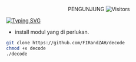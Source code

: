 
<p align="center"> 
 PENGUNJUNG 

 <img src="https://profile-counter.glitch.me/FIRandZAH/count.svg" alt="Visitors">
</p>

[![Typing SVG](https://readme-typing-svg.demolab.com?font=Fira+Code&pause=1000&color=00FF00&background=31FF9400&width=435&lines=Pycdc+converter+pyc+to+python)](https://git.io/typing-svg)

- install modul yang di perlukan.

```sh
git clone https://github.com/FIRandZAH/decode
chmod +x decode
./decode
```
